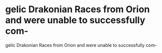 # gelic Drakonian Races from Orion and were unable to successfully com-

gelic Drakonian Races from Orion and were unable to successfully com-